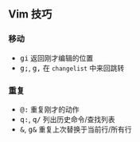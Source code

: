## Vim 技巧

### 移动

- <kbd>gi</kbd> 返回刚才编辑的位置
- <kbd>g;</kbd>, <kbd>g,</kbd> 在 `changelist` 中来回跳转

### 重复

- <kbd>@:</kbd> 重复刚才的动作
- <kbd>q:</kbd>, <kbd>q/</kbd> 列出历史命令/查找列表
- <kbd>&</kbd>, <kbd>g&</kbd> 重复上次替换于当前行/所有行
